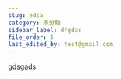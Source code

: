 ```yaml
---
slug: edsa
category: 未分類
sidebar_label: dfgdas
file_order: 5
last_edited_by: test@gmail.com
---
```

gdsgads